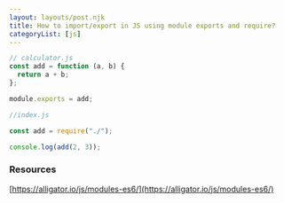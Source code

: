 ```yaml
---
layout: layouts/post.njk
title: How to import/export in JS using module exports and require?
categoryList: [js]
---
```


```jsx
// calculator.js
const add = function (a, b) {
  return a + b;
};

module.exports = add;

//index.js

const add = require("./");

console.log(add(2, 3));
```

### Resources

[https://alligator.io/js/modules-es6/](https://alligator.io/js/modules-es6/)
